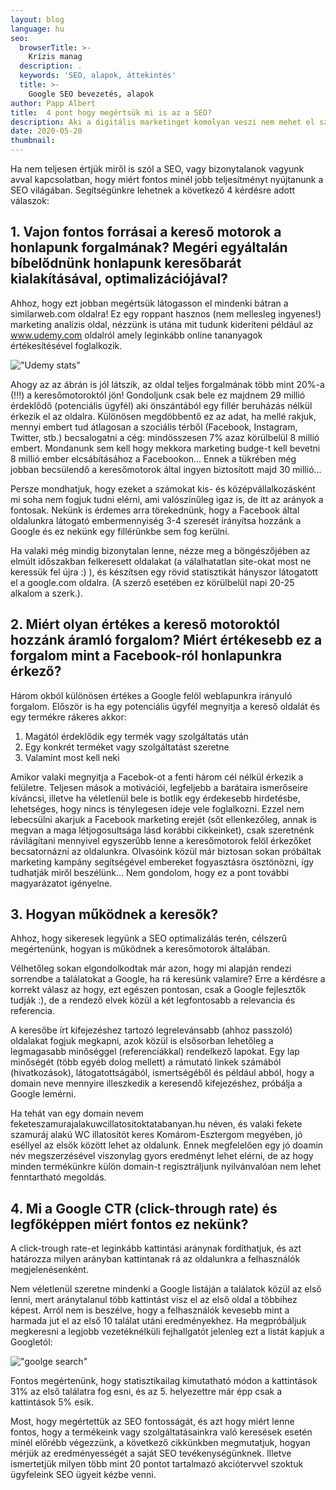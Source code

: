 ```yaml
---
layout: blog
language: hu
seo:
  browserTitle: >-
    Krízis manag
  description: .
  keywords: 'SEO, alapok, áttekintés'
  title: >-
    Google SEO bevezetés, alapok
author: Papp Albert
title:  4 pont hogy megértsük mi is az a SEO?
description: Aki a digitális marketinget komolyan veszi nem mehet el szó nélkül a SEO mellett. Mi is a SEO, miért van rá szükségünk és hogyan lehetünk még jobbak benne?
date: 2020-05-20
thumbnail: 
---
```


Ha nem teljesen értjük miről is szól a SEO, vagy bizonytalanok vagyunk avval kapcsolatban, hogy miért fontos minél jobb teljesítményt nyújtanunk a SEO világában. Segítségünkre lehetnek a következő 4 kérdésre adott válaszok:

## 1. Vajon fontos forrásai a kereső motorok a honlapunk forgalmának? Megéri egyáltalán bíbelődnünk honlapunk keresőbarát kialakításával, optimalizációjával?

Ahhoz, hogy ezt jobban megértsük látogasson el mindenki bátran a similarweb.com oldalra! Ez egy roppant hasznos (nem mellesleg ingyenes!) marketing analízis oldal, nézzünk is utána mit tudunk kideríteni például az www.udemy.com oldalról amely leginkább online tananyagok értékesítésével foglalkozik. 

!["Udemy stats"](../udemy.png)

Ahogy az az ábrán is jól látszik, az oldal teljes forgalmának több mint 20%-a (!!!) a keresőmotoroktól jön! Gondoljunk csak bele ez majdnem 29 millió érdeklődő (potenciális ügyfél) aki önszántából egy fillér beruházás nélkül érkezik el az oldalra. Különösen megdöbbentő ez az adat, ha mellé rakjuk, mennyi embert tud átlagosan a szociális térből (Facebook, Instagram, Twitter, stb.) becsalogatni a cég: mindösszesen 7% azaz körülbelül 8 millió embert. Mondanunk sem kell hogy mekkora marketing budge-t kell bevetni 8 millió ember elcsábításához a Facebookon... Ennek a tükrében még jobban becsülendő a keresőmotorok által ingyen biztosított majd 30 millió... 

Persze mondhatjuk, hogy ezeket a számokat kis- és középvállalkozásként mi soha nem fogjuk tudni elérni, ami valószínűleg igaz is, de itt az arányok a fontosak. Nekünk is érdemes arra törekednünk, hogy a Facebook által oldalunkra látogató embermennyiség 3-4 szeresét irányítsa hozzánk a Google és ez nekünk egy fillérünkbe sem fog kerülni.

Ha valaki még mindig bizonytalan lenne, nézze meg a böngészőjében az elmúlt időszakban felkeresett oldalakat (a válalhatatlan site-okat most ne keressük fel újra :) ), és készítsen egy rövid statisztikát hányszor látogatott el a google.com oldalra. (A szerző esetében ez körülbelül napi 20-25 alkalom a szerk.). 


## 2. Miért olyan értékes a kereső motoroktól hozzánk áramló forgalom? Miért értékesebb ez a forgalom mint a Facebook-ról honlapunkra érkező?

Három okból különösen értékes a Google felöl weblapunkra irányuló forgalom. Először is ha egy potenciális ügyfél megnyitja a kereső oldalát és egy termékre rákeres akkor:

1. Magától érdeklődik egy termék vagy szolgáltatás után
2. Egy konkrét terméket vagy szolgáltatást szeretne
3. Valamint most kell neki
   
Amikor valaki megnyitja a Facebok-ot a fenti három cél nélkül érkezik a felületre. Teljesen mások a motivációi, legfeljebb a barátaira ismerőseire kíváncsi, illetve ha véletlenül bele is botlik egy érdekesebb hirdetésbe, lehetséges, hogy nincs is ténylegesen ideje vele foglalkozni. Ezzel nem lebecsülni akarjuk a Facebook marketing erejét (sőt ellenkezőleg, annak is megvan a maga létjogosultsága lásd korábbi cikkeinket), csak szeretnénk rávilágítani mennyivel egyszerűbb lenne a keresőmotorok felöl érkezőket becsatornázni az oldalunkra. Olvasóink közül már biztosan sokan próbáltak marketing kampány segítségével embereket fogyasztásra ösztönözni, így tudhatják miről beszélünk... Nem gondolom, hogy ez a pont további magyarázatot igényelne.

## 3. Hogyan működnek a keresők?

Ahhoz, hogy sikeresek legyünk a SEO optimalizálás terén, célszerű megértenünk, hogyan is működnek a keresőmotorok általában.

Vélhetőleg sokan elgondolkodtak már azon, hogy mi alapján rendezi sorrendbe a találatokat a Google, ha rá keresünk valamire? Erre a kérdésre a korrekt válasz az hogy, ezt egészen pontosan, csak a Google fejlesztők tudják :), de a rendező elvek közül a két legfontosabb a relevancia és referencia. 

A keresőbe írt kifejezéshez tartozó legrelevánsabb (ahhoz passzoló) oldalakat fogjuk megkapni, azok közül is elsősorban lehetőleg a legmagasabb minőséggel (referenciákkal) rendelkező lapokat. Egy lap minőségét (több egyéb dolog mellett) a rámutató linkek számából (hivatkozások), látogatottságából, ismertségéből és például abból, hogy a  domain neve mennyire illeszkedik a keresendő kifejezéshez,  próbálja a Google lemérni.

Ha tehát van egy domain nevem feketeszamurajalakuwcillatositoktatabanyan.hu néven, és valaki fekete szamuráj alakú WC illatosítót keres Komárom-Esztergom megyében, jó eséllyel az elsők között lehet az oldalunk. Ennek megfelelően egy jó doamin név megszerzésével viszonylag gyors eredményt lehet elérni, de az hogy minden termékünkre külön domain-t regisztráljunk nyilvánvalóan nem lehet fenntartható megoldás.


## 4. Mi a Google CTR (click-through rate) és legfőképpen miért fontos ez nekünk?

A click-trough rate-et leginkább kattintási aránynak fordíthatjuk, és azt határozza milyen arányban kattintanak rá az oldalunkra a felhasználók megjelenésenként.

Nem véletlenül szeretne mindenki a Google listáján a találatok közül az első lenni, mert aránytalanul több kattintást visz el az első oldal a többihez képest. Arról nem is beszélve, hogy a felhasználók kevesebb mint a harmada jut el az első 10 találat utáni eredményekhez. Ha megpróbáljuk megkeresni a legjobb vezetéknélküli fejhallgatót jelenleg ezt a listát kapjuk a Googletól:

!["goolge search"](../ranking.png)

Fontos megértenünk, hogy statisztikailag kimutatható módon a kattintások 31% az első találatra fog esni, és az 5. helyezettre már épp csak a kattintások 5% esik.

Most, hogy megértettük az SEO fontosságát, és azt hogy miért lenne fontos, hogy a termékeink vagy szolgáltatásainkra való keresések esetén minél előrébb végezzünk,  a  következő cikkünkben megmutatjuk, hogyan mérjük az eredményességét a saját SEO tevékenységünknek. Illetve ismertetjük milyen több mint 20 pontot tartalmazó akciótervvel szoktuk ügyfeleink SEO ügyeit kézbe venni.



